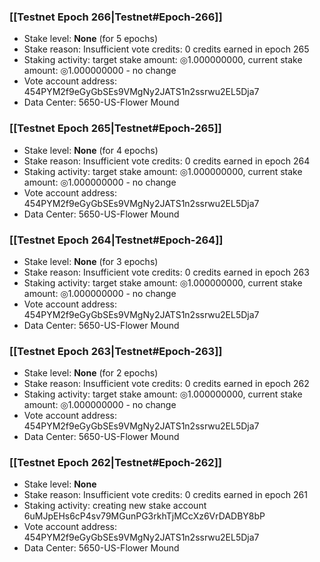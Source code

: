 ### [[Testnet Epoch 266|Testnet#Epoch-266]]
* Stake level: **None** (for 5 epochs)
* Stake reason: Insufficient vote credits: 0 credits earned in epoch 265
* Staking activity: target stake amount: ◎1.000000000, current stake amount: ◎1.000000000 - no change
* Vote account address: 454PYM2f9eGyGbSEs9VMgNy2JATS1n2ssrwu2EL5Dja7
* Data Center: 5650-US-Flower Mound
### [[Testnet Epoch 265|Testnet#Epoch-265]]
* Stake level: **None** (for 4 epochs)
* Stake reason: Insufficient vote credits: 0 credits earned in epoch 264
* Staking activity: target stake amount: ◎1.000000000, current stake amount: ◎1.000000000 - no change
* Vote account address: 454PYM2f9eGyGbSEs9VMgNy2JATS1n2ssrwu2EL5Dja7
* Data Center: 5650-US-Flower Mound
### [[Testnet Epoch 264|Testnet#Epoch-264]]
* Stake level: **None** (for 3 epochs)
* Stake reason: Insufficient vote credits: 0 credits earned in epoch 263
* Staking activity: target stake amount: ◎1.000000000, current stake amount: ◎1.000000000 - no change
* Vote account address: 454PYM2f9eGyGbSEs9VMgNy2JATS1n2ssrwu2EL5Dja7
* Data Center: 5650-US-Flower Mound
### [[Testnet Epoch 263|Testnet#Epoch-263]]
* Stake level: **None** (for 2 epochs)
* Stake reason: Insufficient vote credits: 0 credits earned in epoch 262
* Staking activity: target stake amount: ◎1.000000000, current stake amount: ◎1.000000000 - no change
* Vote account address: 454PYM2f9eGyGbSEs9VMgNy2JATS1n2ssrwu2EL5Dja7
* Data Center: 5650-US-Flower Mound
### [[Testnet Epoch 262|Testnet#Epoch-262]]
* Stake level: **None**
* Stake reason: Insufficient vote credits: 0 credits earned in epoch 261
* Staking activity: creating new stake account 6uMJpEHs6cP4sv79MGunPG3rkhTjMCcXz6VrDADBY8bP
* Vote account address: 454PYM2f9eGyGbSEs9VMgNy2JATS1n2ssrwu2EL5Dja7
* Data Center: 5650-US-Flower Mound